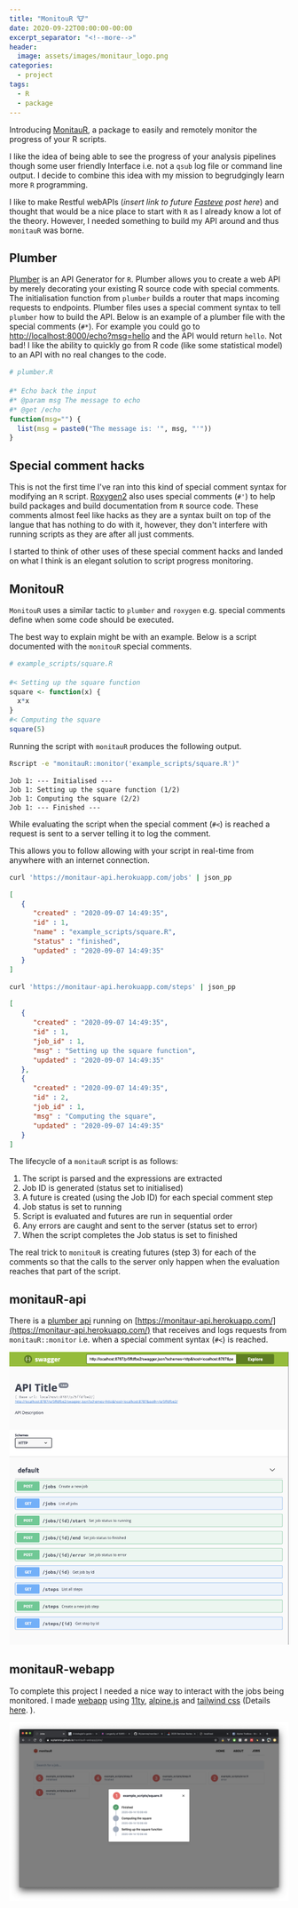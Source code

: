 ```yaml
---
title: "MonitouR 🐮"
date: 2020-09-22T00:00:00-00:00
excerpt_separator: "<!--more-->"
header:
  image: assets/images/monitaur_logo.png
categories:
  - project
tags:
  - R
  - package
---
```


Introducing [MonitauR](https://github.com/Wytamma/monitauR), a package to easily and remotely monitor the progress of your R scripts.

<!--more-->

I like the idea of being able to see the progress of your analysis pipelines though some user friendly Interface i.e. not a `qsub` log file or command line output. I decide to combine this idea with my mission to begrudgingly learn more `R` programming. 

I like to make Restful webAPIs (*insert link to future [Fasteve](https://github.com/Wytamma/fasteve) post here*) and thought that would be a nice place to start with `R` as I already know a lot of the theory. However, I needed something to build my API around and thus `monitauR` was borne.

## Plumber

[Plumber](https://www.rplumber.io/) is an API Generator for `R`. Plumber allows you to create a web API by merely decorating your existing R source code with special comments. The initialisation function from `plumber` builds a router that maps incoming requests to endpoints. Plumber files uses a special comment syntax to tell `plumber` how to build the API. Below is an example of a plumber file with the special comments (`#*`). For example you could go to [http://localhost:8000/echo?msg=hello]() and the API would return `hello`. Not bad! I like the ability to quickly go from R code (like some statistical model) to an API with no real changes to the code. 

```R
# plumber.R

#* Echo back the input
#* @param msg The message to echo
#* @get /echo
function(msg="") {
  list(msg = paste0("The message is: '", msg, "'"))
}
```

## Special comment hacks

This is not the first time I've ran into this kind of special comment syntax for modifying an `R` script. [Roxygen2](https://cran.r-project.org/web/packages/roxygen2/vignettes/roxygen2.html) also uses special comments (`#'`) to help build packages and build documentation from `R` source code. These comments almost feel like hacks as they are a syntax built on top of the langue that has nothing to do with it, however, they don't interfere with running scripts as they are after all just comments. 

I started to think of other uses of these special comment hacks and landed on what I think is an elegant solution to script progress monitoring. 

## MonitouR

`MonitouR` uses a similar tactic to `plumber` and `roxygen` e.g. special comments define when some code should be executed. 

The best way to explain might be with an example. Below is a script documented with the `monitouR` special comments. 

```R
# example_scripts/square.R

#< Setting up the square function
square <- function(x) {
  x*x
}
#< Computing the square
square(5)
```

Running the script with `monitauR` produces the following output. 

```bash
Rscript -e "monitauR::monitor('example_scripts/square.R')"
```
```
Job 1: --- Initialised ---
Job 1: Setting up the square function (1/2)
Job 1: Computing the square (2/2)
Job 1: --- Finished ---
```

While evaluating the script when the special comment (`#<`) is reached a request is sent to a server telling it to log the comment. 

This allows you to follow allowing with your script in real-time from anywhere with an internet connection. 

```bash
curl 'https://monitaur-api.herokuapp.com/jobs' | json_pp
```
```json
[
   {
      "created" : "2020-09-07 14:49:35",
      "id" : 1,
      "name" : "example_scripts/square.R",
      "status" : "finished",
      "updated" : "2020-09-07 14:49:35"
   }
]
```
```bash
curl 'https://monitaur-api.herokuapp.com/steps' | json_pp

```
```json
[
   {
      "created" : "2020-09-07 14:49:35",
      "id" : 1,
      "job_id" : 1,
      "msg" : "Setting up the square function",
      "updated" : "2020-09-07 14:49:35"
   },
   {
      "created" : "2020-09-07 14:49:35",
      "id" : 2,
      "job_id" : 1,
      "msg" : "Computing the square",
      "updated" : "2020-09-07 14:49:35"
   }
]
```

The lifecycle of a `monitauR` script is as follows:

1. The script is parsed and the expressions are extracted
2. Job ID is generated (status set to initialised)
3. A future is created (using the Job ID) for each special comment step
4. Job status is set to running
5. Script is evaluated and futures are run in sequential order 
6. Any errors are caught and sent to the server (status set to error)
7. When the script completes the Job status is set to finished

The real trick to `monitouR` is creating futures (step 3) for each of the comments so that the calls to the server only happen when the evaluation reaches that part of the script. 

## monitauR-api

There is a [plumber api](https://www.rplumber.io/) running on [https://monitaur-api.herokuapp.com/](https://monitaur-api.herokuapp.com/) that receives and logs requests from `monitauR::monitor` i.e. when a special comment syntax (`#<`) is reached.

![monitaur_swagger](/assets/images/swagger.png)

## monitauR-webapp

To complete this project I needed a nice way to interact with the jobs being monitored. I made [webapp](https://wytamma.github.io/monitauR-webapp/) using [11ty](https://www.11ty.dev/), [alpine.js](https://github.com/alpinejs/alpine) and [tailwind css](https://tailwindcss.com/) (Details [here](https://github.com/Wytamma/monitauR-webapp). 
). 

![monitaur_jobs](/assets/images/jobs.png)
